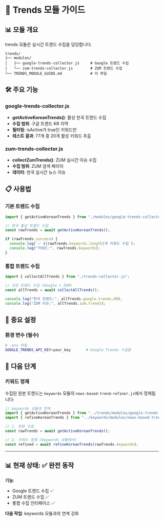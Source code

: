 # 🎯 Trends 모듈 가이드

## 📊 모듈 개요

trends 모듈은 실시간 트렌드 수집을 담당합니다.

```
trends/
├── modules/
│   ├── google-trends-collector.js     # Google 트렌드 수집
│   └── zum-trends-collector.js        # ZUM 트렌드 수집
└── TRENDS_MODULE_GUIDE.md             # 이 파일
```

## 🛠️ 주요 기능

### google-trends-collector.js

- **getActiveKoreanTrends()**: 활성 한국 트렌드 수집
- **수집 범위**: 구글 트렌드 KR 지역
- **필터링**: isActive가 true인 키워드만
- **테스트 결과**: 77개 중 20개 활성 키워드 추출

### zum-trends-collector.js

- **collectZumTrends()**: ZUM 실시간 이슈 수집
- **수집 범위**: ZUM 검색 페이지
- **데이터**: 한국 실시간 뉴스 이슈

## 📋 사용법

### 기본 트렌드 수집

```javascript
import { getActiveKoreanTrends } from "./modules/google-trends-collector.js";

// 한국 활성 트렌드 수집
const rawTrends = await getActiveKoreanTrends();

if (rawTrends.success) {
  console.log(`✅ ${rawTrends.keywords.length}개 키워드 수집`);
  console.log("키워드:", rawTrends.keywords);
}
```

### 통합 트렌드 수집

```javascript
import { collectAllTrends } from "./trends-collector.js";

// 모든 트렌드 수집 (Google + ZUM)
const allTrends = await collectAllTrends();

console.log("한국 트렌드:", allTrends.google.trends.KR);
console.log("ZUM 이슈:", allTrends.zum.trends);
```

## 🚨 중요 설정

### 환경 변수 (필수)

```bash
# .env 파일
GOOGLE_TRENDS_API_KEY=your_key       # Google Trends 수집용
```

## 🎯 다음 단계

### 키워드 정제

수집된 원본 트렌드는 `keywords` 모듈의 `news-based-trend-refiner.js`에서 정제됩니다:

```javascript
// keywords 모듈과 연계
import { getActiveKoreanTrends } from "../trends/modules/google-trends-collector.js";
import { refineKoreanTrends } from "../keywords/modules/news-based-trend-refiner.js";

// 1. 원본 수집
const rawTrends = await getActiveKoreanTrends();

// 2. 키워드 정제 (keywords 모듈에서)
const refined = await refineKoreanTrends(rawTrends.keywords);
```

---

## 📊 현재 상태: ✅ 완전 동작

**기능**:

- Google 트렌드 수집 ✅
- ZUM 트렌드 수집 ✅
- 통합 수집 인터페이스 ✅

**다음 작업**: keywords 모듈과의 연계 강화
